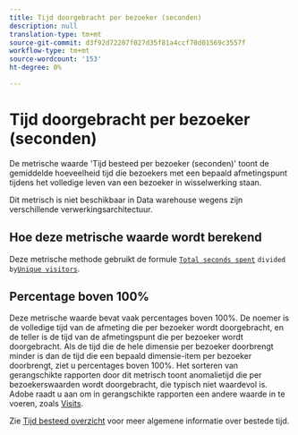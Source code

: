 ```yaml
---
title: Tijd doorgebracht per bezoeker (seconden)
description: null
translation-type: tm+mt
source-git-commit: d3f92d72207f027d35f81a4ccf70d01569c3557f
workflow-type: tm+mt
source-wordcount: '153'
ht-degree: 0%

---
```



# Tijd doorgebracht per bezoeker (seconden)

De metrische waarde &#39;Tijd besteed per bezoeker (seconden)&#39; toont de gemiddelde hoeveelheid tijd die bezoekers met een bepaald afmetingspunt tijdens het volledige leven van een bezoeker in wisselwerking staan.

Dit metrisch is niet beschikbaar in Data warehouse wegens zijn verschillende verwerkingsarchitectuur.

## Hoe deze metrische waarde wordt berekend

Deze metrische methode gebruikt de formule [`Total seconds spent`](total-seconds-spent.md) `divided by`[`Unique visitors`](unique-visitors.md).

## Percentage boven 100%

Deze metrische waarde bevat vaak percentages boven 100%. De noemer is de volledige tijd van de afmeting die per bezoeker wordt doorgebracht, en de teller is de tijd van de afmetingspunt die per bezoeker wordt doorgebracht. Als de tijd die de hele dimensie per bezoeker doorbrengt minder is dan de tijd die een bepaald dimensie-item per bezoeker doorbrengt, ziet u percentages boven 100%. Het sorteren van gerangschikte rapporten door dit metrisch toont anomalietijd die per bezoekerswaarden wordt doorgebracht, die typisch niet waardevol is. Adobe raadt u aan om in gerangschikte rapporten een andere waarde in te voeren, zoals [Visits](visits.md).

Zie [Tijd besteed overzicht](time-spent.md) voor meer algemene informatie over bestede tijd.

